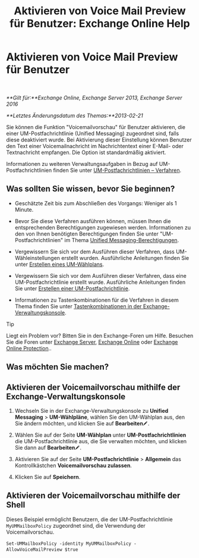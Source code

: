﻿---
title: 'Aktivieren von Voice Mail Preview für Benutzer: Exchange Online Help'
TOCTitle: Aktivieren von Voice Mail Preview für Benutzer
ms:assetid: 206a5d2b-27c9-4e9b-a29a-6ddffaa07109
ms:mtpsurl: https://technet.microsoft.com/de-de/library/JJ673514(v=EXCHG.150)
ms:contentKeyID: 51409274
ms.date: 05/23/2018
mtps_version: v=EXCHG.150
ms.translationtype: MT
---

# Aktivieren von Voice Mail Preview für Benutzer

 

_**Gilt für:**Exchange Online, Exchange Server 2013, Exchange Server 2016_

_**Letztes Änderungsdatum des Themas:**2013-02-21_

Sie können die Funktion "Voicemailvorschau" für Benutzer aktivieren, die einer UM-Postfachrichtlinie (Unified Messaging) zugeordnet sind, falls diese deaktiviert wurde. Bei Aktivierung dieser Einstellung können Benutzer den Text einer Voicemailnachricht im Nachrichtentext einer E-Mail- oder Textnachricht empfangen. Die Option ist standardmäßig aktiviert.

Informationen zu weiteren Verwaltungsaufgaben in Bezug auf UM-Postfachrichtlinien finden Sie unter [UM-Postfachrichtlinien – Verfahren](um-mailbox-policy-procedures-exchange-2013-help.md).

## Was sollten Sie wissen, bevor Sie beginnen?

  - Geschätzte Zeit bis zum Abschließen des Vorgangs: Weniger als 1 Minute.

  - Bevor Sie diese Verfahren ausführen können, müssen Ihnen die entsprechenden Berechtigungen zugewiesen werden. Informationen zu den von Ihnen benötigten Berechtigungen finden Sie unter "UM-Postfachrichtlinien" im Thema [Unified Messaging-Berechtigungen](unified-messaging-permissions-exchange-2013-help.md).

  - Vergewissern Sie sich vor dem Ausführen dieser Verfahren, dass UM-Wähleinstellungen erstellt wurden. Ausführliche Anleitungen finden Sie unter [Erstellen eines UM-Wählplans](create-a-um-dial-plan-exchange-2013-help.md).

  - Vergewissern Sie sich vor dem Ausführen dieser Verfahren, dass eine UM-Postfachrichtlinie erstellt wurde. Ausführliche Anleitungen finden Sie unter [Erstellen einer UM-Postfachrichtlinie](create-a-um-mailbox-policy-exchange-2013-help.md).

  - Informationen zu Tastenkombinationen für die Verfahren in diesem Thema finden Sie unter [Tastenkombinationen in der Exchange-Verwaltungskonsole](keyboard-shortcuts-in-the-exchange-admin-center-exchange-online-protection-help.md).


> [!TIP]
> Liegt ein Problem vor? Bitten Sie in den Exchange-Foren um Hilfe. Besuchen Sie die Foren unter <A href="https://go.microsoft.com/fwlink/p/?linkid=60612">Exchange Server</A>, <A href="https://go.microsoft.com/fwlink/p/?linkid=267542">Exchange Online</A> oder <A href="https://go.microsoft.com/fwlink/p/?linkid=285351">Exchange Online Protection</A>..



## Was möchten Sie machen?

## Aktivieren der Voicemailvorschau mithilfe der Exchange-Verwaltungskonsole

1.  Wechseln Sie in der Exchange-Verwaltungskonsole zu **Unified Messaging** \> **UM-Wählpläne**, wählen Sie den UM-Wählplan aus, den Sie ändern möchten, und klicken Sie auf **Bearbeiten**![Bearbeitungssymbol](images/Bb124582.6f53ccb2-1f13-4c02-bea0-30690e6ea71d(EXCHG.150).gif "Bearbeitungssymbol").

2.  Wählen Sie auf der Seite **UM-Wählplan** unter **UM-Postfachrichtlinien** die UM-Postfachrichtlinie aus, die Sie verwalten möchten, und klicken Sie dann auf **Bearbeiten**![Bearbeitungssymbol](images/Bb124582.6f53ccb2-1f13-4c02-bea0-30690e6ea71d(EXCHG.150).gif "Bearbeitungssymbol").

3.  Aktivieren Sie auf der Seite **UM-Postfachrichtlinie** \> **Allgemein** das Kontrollkästchen **Voicemailvorschau zulassen**.

4.  Klicken Sie auf **Speichern**.

## Aktivieren der Voicemailvorschau mithilfe der Shell

Dieses Beispiel ermöglicht Benutzern, die der UM-Postfachrichtlinie `MyUMMailboxPolicy` zugeordnet sind, die Verwendung der Voicemailvorschau.

    Set-UMMailboxPolicy -identity MyUMMailboxPolicy - AllowVoiceMailPreview $true

